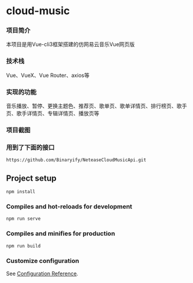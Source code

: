 # cloud-music

### 项目简介
本项目是用Vue-cli3框架搭建的仿网易云音乐Vue网页版

### 技术栈
Vue、VueX、Vue Router、axios等

### 实现的功能
音乐播放、暂停、更换主题色、推荐页、歌单页、歌单详情页、排行榜页、歌手页、歌手详情页、专辑详情页、播放页等

### 项目截图


### 用到了下面的接口
```
https://github.com/Binaryify/NeteaseCloudMusicApi.git
```

## Project setup
```
npm install
```

### Compiles and hot-reloads for development
```
npm run serve
```

### Compiles and minifies for production
```
npm run build
```

### Customize configuration
See [Configuration Reference](https://cli.vuejs.org/config/).
